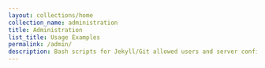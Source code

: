 ```yaml
---
layout: collections/home
collection_name: administration
title: Administration
list_title: Usage Examples
permalink: /admin/
description: Bash scripts for Jekyll/Git allowed users and server configuration modifications
---
```

